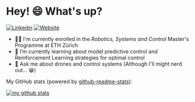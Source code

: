 # Hey! 😄 What's up?

[![Linkedin](https://img.shields.io/badge/-LinkedIn-0A66C2?style=flat&logo=Linkedin&logoColor=white)](https://www.linkedin.com/in/joshua-naef/)
[![Website](https://img.shields.io/badge/Website-181717?style=flat&logo=GitHub&logoColor=white)](https://naefjo.github.io/)

- 👨‍🎓 I'm currently enrolled in the _Robotics, Systems and Control_ Master's Programme at ETH Zürich
- 🌱 I’m currently learning about model predictive control and Reinforcement Learning strategies for optimal control
- 💬 Ask me about drones and control systems (Although I'll might nerd out... 😁)

My GitHub stats (powered by [github-readme-stats](https://github.com/anuraghazra/github-readme-stats)):

[![my github stats](https://github-readme-stats.vercel.app/api?username=naefjo&count_private=true&show_icons=true&hide_title=true&hide_border=true&theme=monokai)](https://github.com/naefjo)

<!--
[![my Top Langs](https://github-readme-stats.vercel.app/api/top-langs/?username=naefjo&langs_count=10&layout=compact&hide=Lua&hide_title=true&theme=monokai)](https://github.com/naefjo)
-->
